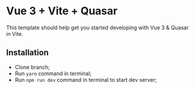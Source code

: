 # Vue 3 + Vite + Quasar

This template should help get you started developing with Vue 3 & Quasar in Vite.

## Installation
- Clone branch;
- Run `yarn` command in terminal;
- Run `npm run dev` command in terminal to start dev server;
